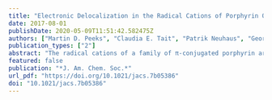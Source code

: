 ```yaml
---
title: "Electronic Delocalization in the Radical Cations of Porphyrin Oligomer Molecular Wires"
date: 2017-08-01
publishDate: 2020-05-09T11:51:42.582475Z
authors: ["Martin D. Peeks", "Claudia E. Tait", "Patrik Neuhaus", "Georg M. Fischer", "Markus Hoffmann", "Renée Haver", "Arjen Cnossen", "Jeffrey R. Harmer", "Christiane R. Timmel", "Harry L. Anderson"]
publication_types: ["2"]
abstract: "The radical cations of a family of π-conjugated porphyrin arrays have been investigated: linear chains of N = 1–6 porphyrins, a 6-porphyrin nanoring and a 12-porphyrin nanotube. The radical cations were generated in solution by chemical and electrochemical oxidation, and probed by vis–NIR–IR and EPR spectroscopies. The cations exhibit strong NIR bands at ∼1000 nm and 2000–5000 nm, which shift to longer wavelength with increasing oligomer length. Analysis of the NIR and IR spectra indicates that the polaron is delocalized over 2–3 porphyrin units in the linear oligomers. Some of the IR vibrational bands are strongly intensified on oxidation, and Fano-type antiresonances are observed when activated vibrations overlap with electronic transitions. The solution-phase EPR spectra of the radical cations have Gaussian lineshapes with linewidths proportional to N–0.5, demonstrating that at room temperature the spin hops rapidly over the whole chain on the time scale of the hyperfine coupling (ca. 100 ns). Direct measurement of the hyperfine couplings through electron–nuclear double resonance (ENDOR) in frozen solution (80 K) indicates distribution of the spin over 2–3 porphyrin units for all the oligomers, except the 12-porphyrin nanotube, in which the spin is spread over about 4–6 porphyrins. These experimental studies of linear and cyclic cations give a consistent picture, which is supported by DFT calculations and multiparabolic modeling with a reorganization energy of 1400–2000 cm–1 and coupling of 2000 cm–1 for charge transfer between neighboring sites, placing the system in the Robin–Day class III."
featured: false
publication: "*J. Am. Chem. Soc.*"
url_pdf: "https://doi.org/10.1021/jacs.7b05386"
doi: "10.1021/jacs.7b05386"
---
```


